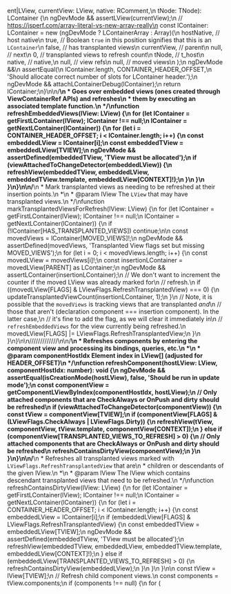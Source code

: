 ent|LView, currentView: LView, native: RComment,\n    tNode: TNode): LContainer {\n  ngDevMode && assertLView(currentView);\n  // https://jsperf.com/array-literal-vs-new-array-really\n  const lContainer: LContainer = new (ngDevMode ? LContainerArray : Array)(\n      hostNative,   // host native\n      true,         // Boolean `true` in this position signifies that this is an `LContainer`\n      false,        // has transplanted views\n      currentView,  // parent\n      null,         // next\n      0,            // transplanted views to refresh count\n      tNode,        // t_host\n      native,       // native,\n      null,         // view refs\n      null,         // moved views\n  );\n  ngDevMode &&\n      assertEqual(\n          lContainer.length, CONTAINER_HEADER_OFFSET,\n          'Should allocate correct number of slots for LContainer header.');\n  ngDevMode && attachLContainerDebug(lContainer);\n  return lContainer;\n}\n\n/**\n * Goes over embedded views (ones created through ViewContainerRef APIs) and refreshes\n * them by executing an associated template function.\n */\nfunction refreshEmbeddedViews(lView: LView) {\n  for (let lContainer = getFirstLContainer(lView); lContainer !== null;\n       lContainer = getNextLContainer(lContainer)) {\n    for (let i = CONTAINER_HEADER_OFFSET; i < lContainer.length; i++) {\n      const embeddedLView = lContainer[i];\n      const embeddedTView = embeddedLView[TVIEW];\n      ngDevMode && assertDefined(embeddedTView, 'TView must be allocated');\n      if (viewAttachedToChangeDetector(embeddedLView)) {\n        refreshView(embeddedTView, embeddedLView, embeddedTView.template, embeddedLView[CONTEXT]!);\n      }\n    }\n  }\n}\n\n/**\n * Mark transplanted views as needing to be refreshed at their insertion points.\n *\n * @param lView The `LView` that may have transplanted views.\n */\nfunction markTransplantedViewsForRefresh(lView: LView) {\n  for (let lContainer = getFirstLContainer(lView); lContainer !== null;\n       lContainer = getNextLContainer(lContainer)) {\n    if (!lContainer[HAS_TRANSPLANTED_VIEWS]) continue;\n\n    const movedViews = lContainer[MOVED_VIEWS]!;\n    ngDevMode && assertDefined(movedViews, 'Transplanted View flags set but missing MOVED_VIEWS');\n    for (let i = 0; i < movedViews.length; i++) {\n      const movedLView = movedViews[i]!;\n      const insertionLContainer = movedLView[PARENT] as LContainer;\n      ngDevMode && assertLContainer(insertionLContainer);\n      // We don't want to increment the counter if the moved LView was already marked for\n      // refresh.\n      if ((movedLView[FLAGS] & LViewFlags.RefreshTransplantedView) === 0) {\n        updateTransplantedViewCount(insertionLContainer, 1);\n      }\n      // Note, it is possible that the `movedViews` is tracking views that are transplanted *and*\n      // those that aren't (declaration component === insertion component). In the latter case,\n      // it's fine to add the flag, as we will clear it immediately in\n      // `refreshEmbeddedViews` for the view currently being refreshed.\n      movedLView[FLAGS] |= LViewFlags.RefreshTransplantedView;\n    }\n  }\n}\n\n/////////////\n\n/**\n * Refreshes components by entering the component view and processing its bindings, queries, etc.\n *\n * @param componentHostIdx  Element index in LView[] (adjusted for HEADER_OFFSET)\n */\nfunction refreshComponent(hostLView: LView, componentHostIdx: number): void {\n  ngDevMode && assertEqual(isCreationMode(hostLView), false, 'Should be run in update mode');\n  const componentView = getComponentLViewByIndex(componentHostIdx, hostLView);\n  // Only attached components that are CheckAlways or OnPush and dirty should be refreshed\n  if (viewAttachedToChangeDetector(componentView)) {\n    const tView = componentView[TVIEW];\n    if (componentView[FLAGS] & (LViewFlags.CheckAlways | LViewFlags.Dirty)) {\n      refreshView(tView, componentView, tView.template, componentView[CONTEXT]);\n    } else if (componentView[TRANSPLANTED_VIEWS_TO_REFRESH] > 0) {\n      // Only attached components that are CheckAlways or OnPush and dirty should be refreshed\n      refreshContainsDirtyView(componentView);\n    }\n  }\n}\n\n/**\n * Refreshes all transplanted views marked with `LViewFlags.RefreshTransplantedView` that are\n * children or descendants of the given lView.\n *\n * @param lView The lView which contains descendant transplanted views that need to be refreshed.\n */\nfunction refreshContainsDirtyView(lView: LView) {\n  for (let lContainer = getFirstLContainer(lView); lContainer !== null;\n       lContainer = getNextLContainer(lContainer)) {\n    for (let i = CONTAINER_HEADER_OFFSET; i < lContainer.length; i++) {\n      const embeddedLView = lContainer[i];\n      if (embeddedLView[FLAGS] & LViewFlags.RefreshTransplantedView) {\n        const embeddedTView = embeddedLView[TVIEW];\n        ngDevMode && assertDefined(embeddedTView, 'TView must be allocated');\n        refreshView(embeddedTView, embeddedLView, embeddedTView.template, embeddedLView[CONTEXT]!);\n      } else if (embeddedLView[TRANSPLANTED_VIEWS_TO_REFRESH] > 0) {\n        refreshContainsDirtyView(embeddedLView);\n      }\n    }\n  }\n\n  const tView = lView[TVIEW];\n  // Refresh child component views.\n  const components = tView.components;\n  if (components !== null) {\n    for (